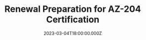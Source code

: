 ---
title: Renewal Preparation for AZ-204 Certification
description: My certification renewal for Azure Developer Associate is around the corner and here are some resources that will surely help
date: 2023-03-04T18:00:00.000Z
lastDateUpdated: 2023-04-23T14:13:46.066Z
draft: true
categories:
  - General
  - Certification
tags:
  - microsoft-azure
---